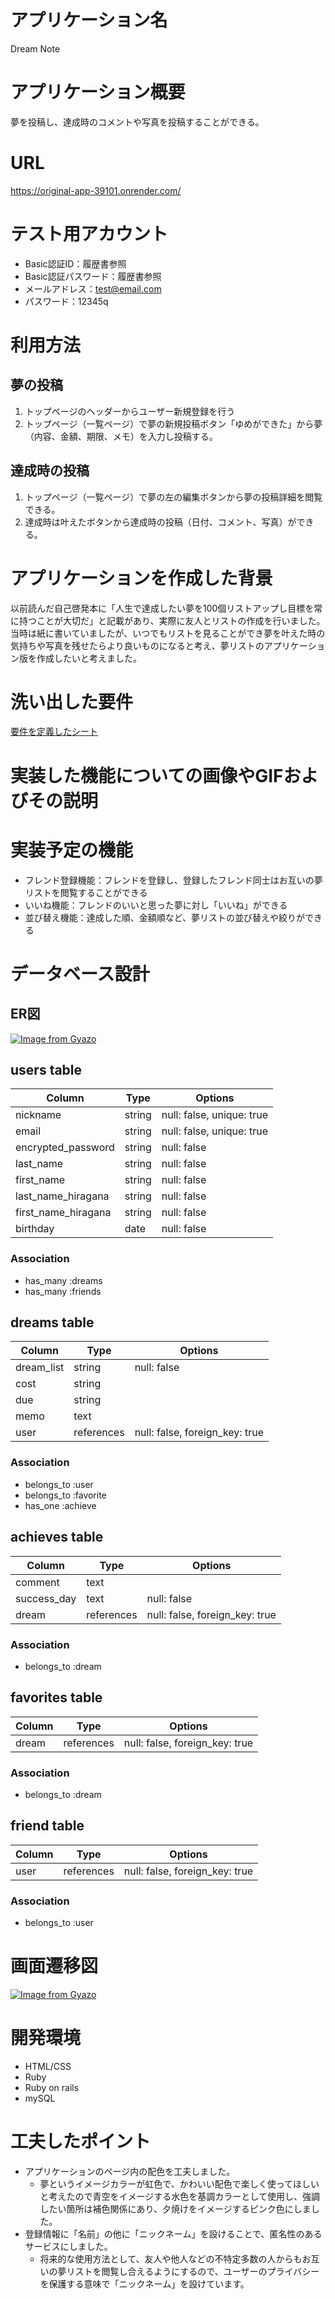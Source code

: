 # アプリケーション名
Dream Note

# アプリケーション概要
夢を投稿し、達成時のコメントや写真を投稿することができる。

# URL
https://original-app-39101.onrender.com/

# テスト用アカウント
- Basic認証ID：履歴書参照
- Basic認証パスワード：履歴書参照
- メールアドレス：test@email.com
- パスワード：12345q

# 利用方法
## 夢の投稿
1. トップページのヘッダーからユーザー新規登録を行う
2. トップページ（一覧ページ）で夢の新規投稿ボタン「ゆめができた」から夢（内容、金額、期限、メモ）を入力し投稿する。

## 達成時の投稿
1. トップページ（一覧ページ）で夢の左の編集ボタンから夢の投稿詳細を閲覧できる。
2. 達成時は叶えたボタンから達成時の投稿（日付、コメント、写真）ができる。

# アプリケーションを作成した背景
以前読んだ自己啓発本に「人生で達成したい夢を100個リストアップし目標を常に持つことが大切だ」と記載があり、実際に友人とリストの作成を行いました。当時は紙に書いていましたが、いつでもリストを見ることができ夢を叶えた時の気持ちや写真を残せたらより良いものになると考え、夢リストのアプリケーション版を作成したいと考えました。

# 洗い出した要件
[要件を定義したシート](https://docs.google.com/spreadsheets/d/1YP5fdy9IiunYOUuESmDaxk0vB5Q_7Ksikz-9dyf6luA/edit#gid=982722306)

# 実装した機能についての画像やGIFおよびその説明
# 実装予定の機能
- フレンド登録機能：フレンドを登録し、登録したフレンド同士はお互いの夢リストを閲覧することができる
- いいね機能：フレンドのいいと思った夢に対し「いいね」ができる
- 並び替え機能：達成した順、金額順など、夢リストの並び替えや絞りができる

# データベース設計
## ER図
[![Image from Gyazo](https://i.gyazo.com/d553d9838eb8a38656f2c7a380238f06.png)](https://gyazo.com/d553d9838eb8a38656f2c7a380238f06)

## users table

| Column              | Type          | Options                   |
|---------------------|---------------|---------------------------|
| nickname            | string        | null: false, unique: true |
| email               | string        | null: false, unique: true |
| encrypted_password  | string        | null: false               |
| last_name           | string        | null: false               |
| first_name          | string        | null: false               |
| last_name_hiragana  | string        | null: false               |
| first_name_hiragana | string        | null: false               |
| birthday            | date          | null: false               |

### Association

* has_many :dreams
* has_many :friends

## dreams table

| Column        | Type            | Options                       |
|---------------|-----------------|-------------------------------|
| dream_list    | string          | null: false                   |
| cost          | string          |                               |
| due           | string          |                               |
| memo          | text            |                               |
| user          | references      | null: false, foreign_key: true|

### Association

* belongs_to :user
* belongs_to :favorite
* has_one :achieve 

## achieves table

| Column        | Type            | Options                       |
|---------------|-----------------|-------------------------------|
| comment       | text            |                               |
| success_day   | text            | null: false                   |
| dream         | references      | null: false, foreign_key: true|

### Association

* belongs_to :dream

## favorites table

| Column        | Type            | Options                       |
|---------------|-----------------|-------------------------------|
| dream         | references      | null: false, foreign_key: true|

### Association

* belongs_to :dream

## friend table

| Column        | Type            | Options                       |
|---------------|-----------------|-------------------------------|
| user          | references      | null: false, foreign_key: true|

### Association

* belongs_to :user

# 画面遷移図
[![Image from Gyazo](https://i.gyazo.com/6d655e3362f5fb1c7e52398a360fdd8c.png)](https://gyazo.com/6d655e3362f5fb1c7e52398a360fdd8c)

# 開発環境
- HTML/CSS
- Ruby
- Ruby on rails
- mySQL

# 工夫したポイント
- アプリケーションのページ内の配色を工夫しました。
  - 夢というイメージカラーが虹色で、かわいい配色で楽しく使ってほしいと考えたので青空をイメージする水色を基調カラーとして使用し、強調したい箇所は補色関係にあり、夕焼けをイメージするピンク色にしました。
- 登録情報に「名前」の他に「ニックネーム」を設けることで、匿名性のあるサービスにしました。
  - 将来的な使用方法として、友人や他人などの不特定多数の人からもお互いの夢リストを閲覧し合えるようにするので、ユーザーのプライバシーを保護する意味で「ニックネーム」を設けています。
